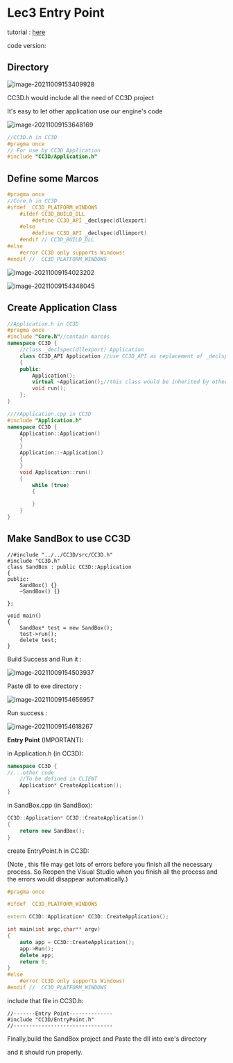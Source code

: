 # Lec3 Entry Point

tutorial : [here](https://www.youtube.com/watch?v=meARMOmTLgE&list=PLlrATfBNZ98dC-V-N3m0Go4deliWHPFwT&index=5)

code version:

## Directory 

![image-20211009153409928](https://i.loli.net/2021/10/09/TM3vY7j1IVWAH5Q.png)

CC3D.h would include all the need of CC3D project

It's easy to let other application use our engine's code

![image-20211009153648169](https://i.loli.net/2021/10/09/UgW5JNEtR7CfbZK.png)

```c++
//CC3D.h in CC3D
#pragma once
// For use by CC3D Application
#include "CC3D/Application.h"
```

## Define some Marcos

```c++
#pragma once
//Core.h in CC3D
#ifdef  CC3D_PLATFORM_WINDOWS
	#ifdef CC3D_BUILD_DLL
		#define CC3D_API _declspec(dllexport)
	#else
		#define CC3D_API _declspec(dllimport)
	#endif // CC3D_BUILD_DLL
#else
	#error CC3D only supports Windows!
#endif //  CC3D_PLATFORM_WINDOWS

```

![image-20211009154023202](https://i.loli.net/2021/10/09/8OgfyUKpubSXMxa.png)

![image-20211009154348045](https://i.loli.net/2021/10/09/O3hkDNxmuagW8Ci.png)

## Create Application Class

```c++
//Application.h in CC3D
#pragma once
#include "Core.h"//contain marcos
namespace CC3D {
	//class _declspec(dllexport) Application
	class CC3D_API Application //use CC3D_API as replacement of _declspec(dllexport) 
	{
	public:
		Application();
		virtual ~Application();//this class would be inherited by other class
		void run();
	};
}
```

```c++
////Application.cpp in CC3D
#include "Application.h"
namespace CC3D {
	Application::Application()
	{
	}
	Application::~Application()
	{
	}
	void Application::run()
	{
		while (true)
		{

		}
	}
}
```

## Make SandBox to use CC3D

```
//#include "../../CC3D/src/CC3D.h"
#include "CC3D.h"
class SandBox : public CC3D::Application
{
public:
	SandBox() {}
	~SandBox() {}

};

void main()
{
	SandBox* test = new SandBox();
	test->run();
	delete test;
}
```

Build Success and Run it :

![image-20211009154503937](https://i.loli.net/2021/10/09/jcD1pnqFOWgAm2f.png)

Paste dll to exe directory :

![image-20211009154656957](https://i.loli.net/2021/10/09/vXEQOjul169h7er.png)

Run success :

![image-20211009154618267](https://i.loli.net/2021/10/09/XUGcBqNHYDgEsmL.png)

**Entry Point** (IMPORTANT):

in Application.h (in CC3D):

```c++
namespace CC3D {
//...other code
	//To be defined in CLIENT
	Application* CreateApplication();
}
```

in SandBox.cpp (in SandBox):

```c++
CC3D::Application* CC3D::CreateApplication()
{
	return new SandBox();
}
```

create EntryPoint.h in CC3D:

(Note , this file may get lots of errors before you finish all the necessary process. So Reopen the Visual Studio when you finish all the process and the errors would disappear automatically.)

```c++
#pragma once

#ifdef  CC3D_PLATFORM_WINDOWS

extern CC3D::Application* CC3D::CreateApplication();

int main(int argc,char** argv)
{
	auto app = CC3D::CreateApplication();
	app->Run();
	delete app;
	return 0;
}
#else
	#error CC3D only supports Windows!
#endif //  CC3D_PLATFORM_WINDOWS

```

include that file in CC3D.h:

```
//-------Entry Point--------------
#include "CC3D/EntryPoint.h"
//--------------------------------
```

Finally,build the SandBox project and Paste the dll into exe's directory

and it should run properly.